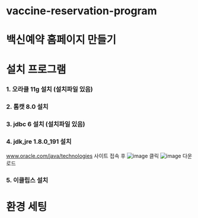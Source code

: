 # vaccine-reservation-program
# 백신예약 홈페이지 만들기
# 설치 프로그램
### 1. 오라클 11g 설치 (설치파일 있음)
### 2. 톰캣 8.0 설치
### 3. jdbc 6 설치 (설치파일 있음)
### 4. jdk,jre 1.8.0_191 설치
www.oracle.com/java/technologies 사이트 접속 후
![image](https://user-images.githubusercontent.com/104752580/234199338-6f088dfb-9764-4718-a51f-468be623fec5.png)
클릭
![image](https://user-images.githubusercontent.com/104752580/234199616-67355b5f-eba0-4683-bcda-579b4a620ff5.png)
다운로드
### 5. 이클립스 설치
# 환경 세팅
